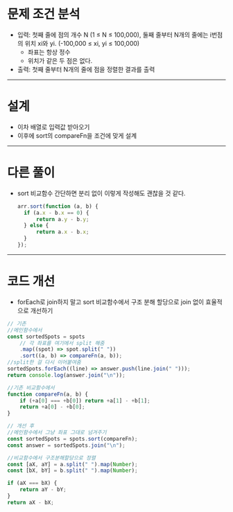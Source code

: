 # 문제 조건 분석

- 입력: 첫째 줄에 점의 개수 N (1 ≤ N ≤ 100,000), 둘째 줄부터 N개의 줄에는 i번점의 위치 xi와 yi. (-100,000 ≤ xi, yi ≤ 100,000)
  - 좌표는 항상 정수
  - 위치가 같은 두 점은 없다.
- 출력: 첫째 줄부터 N개의 줄에 점을 정렬한 결과를 출력

---

# 설계

- 이차 배열로 입력값 받아오기
- 이후에 sort의 compareFn을 조건에 맞게 설계

---

# 다른 풀이

- sort 비교함수 간단하면 분리 없이 이렇게 작성해도 괜찮을 것 같다.
  ```jsx
  arr.sort(function (a, b) {
  	if (a.x - b.x == 0) {
  		return a.y - b.y;
  	} else {
  		return a.x - b.x;
  	}
  });
  ```

---

# 코드 개선

- forEach로 join하지 말고 sort 비교함수에서 구조 분해 할당으로 join 없이 효율적으로 개선하기

```jsx
// 기존
//메인함수에서
const sortedSpots = spots
	// 각 좌표를 여기에서 split 해줌
	.map((spot) => spot.split(" "))
	.sort((a, b) => compareFn(a, b));
//split한 걸 다시 이어붙여줌
sortedSpots.forEach((line) => answer.push(line.join(" ")));
return console.log(answer.join("\n"));

//기존 비교함수에서
function compareFn(a, b) {
	if (+a[0] === +b[0]) return +a[1] - +b[1];
	return +a[0] - +b[0];
}

// 개선 후
//메인함수에서 그냥 좌표 그대로 넘겨주기
const sortedSpots = spots.sort(compareFn);
const answer = sortedSpots.join("\n");

//비교함수에서 구조분해할당으로 정렬
const [aX, aY] = a.split(" ").map(Number);
const [bX, bY] = b.split(" ").map(Number);

if (aX === bX) {
	return aY - bY;
}
return aX - bX;
```

